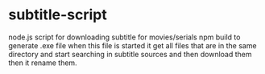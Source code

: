 # subtitle-script
node.js script for downloading subtitle for movies/serials
npm build to generate .exe file
when this file is started it get all files that are in the same directory and start searching in subtitle sources and then download them
then it rename them.
